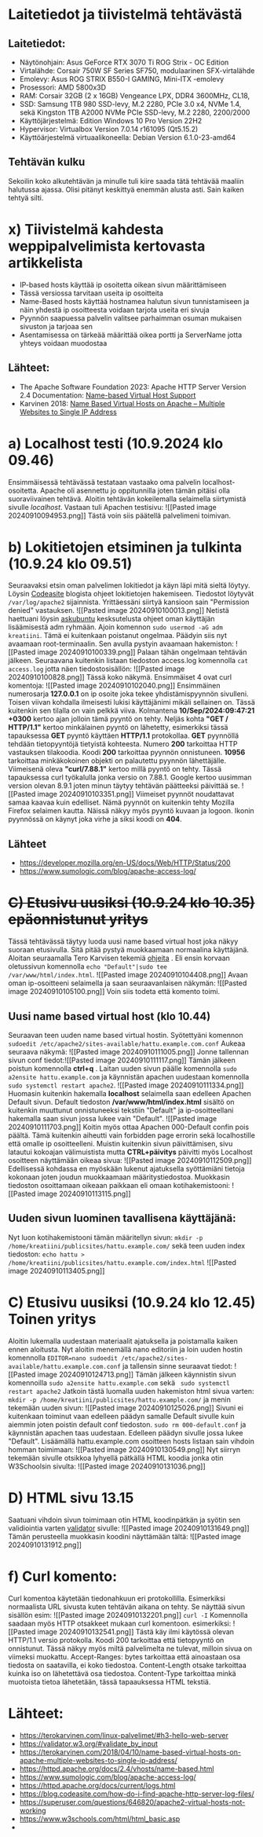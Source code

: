 # Laitetiedot ja tiivistelmä tehtävästä
## Laitetiedot: 
- Näytönohjain: Asus GeForce RTX 3070 Ti ROG Strix - OC Edition
- Virtalähde: Corsair 750W SF Series SF750, modulaarinen SFX-virtalähde
- Emolevy: Asus ROG STRIX B550-I GAMING, Mini-ITX -emolevy
- Prosessori: AMD 5800x3D
- RAM: Corsair 32GB (2 x 16GB) Vengeance LPX, DDR4 3600MHz, CL18,
- SSD: Samsung 1TB 980 SSD-levy, M.2 2280, PCIe 3.0 x4, NVMe 1.4, sekä Kingston 1TB A2000 NVMe PCIe SSD-levy, M.2 2280, 2200/2000
- Käyttöjärjestelmä: Edition	Windows 10 Pro Version	22H2
- Hypervisor: Virtualbox Version 7.0.14 r161095 (Qt5.15.2)
- Käyttöärjestelmä virtuaalikoneella: Debian Version 6.1.0-23-amd64
## Tehtävän kulku
Sekoilin koko alkutehtävän ja minulle tuli kiire saada tätä tehtävää maaliin halutussa ajassa. Olisi pitänyt keskittyä enemmän alusta asti. Sain kaiken tehtyä silti. 
# x) Tiivistelmä kahdesta weppipalvelimista kertovasta artikkelista
- IP-based hosts käyttää ip osoitetta oikean sivun määrittämiseen
- Tässä versiossa tarvitaan useita ip osoitteita
- Name-Based hosts käyttää hostnamea halutun sivun tunnistamiseen ja näin yhdestä ip osoitteesta voidaan tarjota useita eri sivuja
- Pyynnön saapuessa palvelin valitsee parhaimman osuman mukaisen sivuston ja tarjoaa sen
- Asentamisessa on tärkeää määrittää oikea portti ja ServerName jotta yhteys voidaan muodostaa
## Lähteet:
- The Apache Software Foundation 2023: Apache HTTP Server Version 2.4 Documentation: [Name-based Virtual Host Support](https://httpd.apache.org/docs/2.4/vhosts/name-based.html)
- Karvinen 2018: [Name Based Virtual Hosts on Apache – Multiple Websites to Single IP Address](https://terokarvinen.com/2018/04/10/name-based-virtual-hosts-on-apache-multiple-websites-to-single-ip-address/)
# a) Localhost testi (10.9.2024 klo 09.46)
Ensimmäisessä tehtävässä testataan vastaako oma palvelin localhost-osoitetta. Apache oli asennettu jo oppitunnilla joten tämän pitäisi olla suoraviivainen tehtävä. Aloitin tehtävän kokeilemalla selaimella siirtymistä sivulle *localhost*. Vastaan tuli Apachen testisivu: ![[Pasted image 20240910094953.png]]
Tästä voin siis päätellä palvelimeni toimivan.
# b) Lokitietojen etsiminen ja tulkinta (10.9.24 klo 09.51)
Seuraavaksi etsin oman palvelimen lokitiedot ja käyn läpi mitä sieltä löytyy.
Löysin [Codeasite](https://blog.codeasite.com/how-do-i-find-apache-http-server-log-files/) blogista ohjeet lokitietojen hakemiseen. Tiedostot löytyvät `/var/log/apache2` sijainnista. Yrittäessäni siirtyä kansioon sain "Permission denied" vastauksen. ![[Pasted image 20240910100013.png]]
Netistä haettuani löysin [askubuntu](https://askubuntu.com/questions/421684/cant-access-apache-error-logs) kesksutelusta ohjeet oman käyttäjän lisäämisestä adm ryhmään. Ajoin komennon `sudo usermod -aG adm kreatiini`. Tämä ei kuitenkaan poistanut ongelmaa. Päädyin siis nyt avaamaan root-terminaalin. Sen avulla pystyin avaamaan hakemiston: ![[Pasted image 20240910100339.png]]
Palaan tähän ongelmaan tehtävän jälkeen. Seuraavana kuitenkin listaan tiedoston access.log komennolla `cat access.log` jotta näen tiedostosisällön: ![[Pasted image 20240910100828.png]]
Tässä koko näkymä. Ensimmäiset 4 ovat curl komentoja:
![[Pasted image 20240910102040.png]]
Ensimmäinen numerosarja **127.0.0.1** on ip osoite joka tekee yhdistämispyynnön sivulleni.
Toisen viivan kohdalla ilmeisesti lukisi käyttäjänimi mikäli sellainen on. Tässä kuitenkin sen tilalla on vain pelkkä viiva. 
Kolmantena **10/Sep/2024:09:47:21 +0300** kertoo ajan jolloin tämä pyyntö on tehty. 
Neljäs kohta **"GET / HTTP/1.1"** kertoo minkälainen pyyntö on lähetetty, esimerkiksi tässä tapauksessa **GET** pyyntö käyttäen  **HTTP/1.1** protokollaa. **GET** pyynnöllä tehdään tietopyyntöjä tietyistä kohteesta. 
Numero **200** tarkoittaa HTTP vastauksen tilakoodia. Koodi **200** tarkoittaa pyynnön onnistuneen. 
**10956** tarkoittaa minkäkokoinen objekti on palautettu pyynnön lähettäjälle. 
Viimeisenä oleva **"curl/7.88.1"** kertoo millä pyyntö on tehty. Tässä tapauksessa curl työkalulla jonka versio on 7.88.1. Google kertoo uusimman version olevan 8.9.1 joten minun täytyy tehtävän päätteeksi päivittää se. 
![[Pasted image 20240910103351.png]]
Viimeiset pyynnöt noudattavat samaa kaavaa kuin edelliset. Nämä pyynnöt on kuitenkin tehty Mozilla Firefox selaimen kautta. Näissä näkyy myös pyyntö kuvaan ja logoon. Ikonin pyynnössä on käynyt joka virhe ja siksi koodi on **404**. 
## Lähteet 
- https://developer.mozilla.org/en-US/docs/Web/HTTP/Status/200
- https://www.sumologic.com/blog/apache-access-log/
# ~~C) Etusivu uusiksi (10.9.24 klo 10.35) epäonnistunut yritys~~
Tässä tehtävässä täytyy luoda uusi name based virtual host joka näkyy suoraan etusivulla. Sitä pitää pystyä muokkaamaan normaalina käyttäjänä. Aloitan seuraamalla Tero Karvisen tekemiä [ohjeita](https://terokarvinen.com/2018/04/10/name-based-virtual-hosts-on-apache-multiple-websites-to-single-ip-address/) . Eli ensin korvaan oletussivun komennolla `echo "Default"|sudo tee /var/www/html/index.html`. ![[Pasted image 20240910104408.png]]
Avaan oman ip-osoitteeni selaimella ja saan seuraavanlaisen näkymän: ![[Pasted image 20240910105100.png]]
Voin siis todeta että komento toimi. 
## Uusi name based virtual host (klo 10.44) 
Seuraavan teen uuden name based virtual hostin. Syötettyäni komennon `sudoedit /etc/apache2/sites-available/hattu.example.com.conf` Aukeaa seuraava näkymä: ![[Pasted image 20240910111005.png]]
Jonne tallennan sivun conf tiedot:![[Pasted image 20240910111117.png]]
Tämän jälkeen poistun komennolla **ctrl+q** . Laitan uuden sivun päälle komennolla `sudo a2ensite hattu.example.com` ja käynnistän apachen uudestaan komennolla `sudo systemctl restart apache2`. ![[Pasted image 20240910111334.png]]
Huomasin kuitenkin hakemalla **localhost** selaimella saan edelleen Apachen Default sivun. Default tiedoston **/var/www/html/index.html** sisältö on kuitenkin muuttunut onnistuneeksi tekstiin "Default" ja ip-osoitteellani hakemalla saan sivun jossa lukee vain "Default".
![[Pasted image 20240910111703.png]]
Koitin myös ottaa Apachen 000-Default confin pois päältä. Tämä kuitenkin aiheutti vain forbidden page errorin sekä localhostille että omalle ip osoitteelleni. Muistin kuitenkin sivun päivittämisen, sivu latautui kokoajan välimuistista mutta **CTRL+päivitys** päivitti myös Localhost osoitteen näyttämään oikeaa sivua: ![[Pasted image 20240910112509.png]]
Edellisessä kohdassa en myöskään lukenut ajatuksella syöttämiäni tietoja kokonaan joten joudun muokkaamaan määritystiedostoa. Muokkasin tiedoston osoittamaan oikeaan paikkaan eli omaan kotihakemistooni: ![[Pasted image 20240910113115.png]]
## Uuden sivun luominen tavallisena käyttäjänä: 
Nyt luon kotihakemistooni tämän määritellyn sivun: `mkdir -p /home/kreatiini/publicsites/hattu.example.com/` sekä teen uuden index tiedoston: `echo hattu > /home/kreatiini/publicsites/hattu.example.com/index.html` ![[Pasted image 20240910113405.png]]
#  C) Etusivu uusiksi (10.9.24 klo 12.45) Toinen yritys
Aloitin lukemalla uudestaan materiaalit ajatuksella ja poistamalla kaiken ennen aloitusta. 
Nyt aloitin menemällä nano editoriin ja loin uuden hostin komennolla `EDITOR=nano sudoedit /etc/apache2/sites-available/hattu.example.com.conf` ja tallensin sinne seuraavat tiedot: ![[Pasted image 20240910124713.png]]
Tämän jälkeen käynnistin sivun komennoilla `sudo a2ensite hattu.example.com` sekä ` sudo systemctl restart apache2` 
Jatkoin tästä luomalla uuden hakemiston html sivua varten: `mkdir -p /home/kreatiini/publicsites/hattu.example.com/` ja menin tekemään uuden sivun: ![[Pasted image 20240910125026.png]]
Sivuni ei kuitenkaan toiminut vaan edelleen päädyn samalle Default sivulle kuin aiemmin joten  poistin default conf tiedoston. `sudo rm 000-default.conf` ja käynnistän apachen taas uudestaan. Edelleen päädyn sivulle jossa lukee "Default". Lisäämällä hattu.example.com osoitteen hosts listaan sain vihdoin homman toimimaan: ![[Pasted image 20240910130549.png]]
Nyt siirryn tekemään sivulle otsikkoa lyhyellä pätkällä HTML koodia jonka otin W3Schoolsin sivulta: ![[Pasted image 20240910131036.png]]
# D) HTML sivu 13.15
Saatuani vihdoin sivun toimimaan otin HTML koodinpätkän ja syötin sen validiointia varten [validator](https://validator.w3.org/#validate_by_input) sivulle: ![[Pasted image 20240910131649.png]]
Tämän perusteella muokkasin koodini näyttämään tältä: ![[Pasted image 20240910131912.png]]
# f) Curl komento:
Curl komentoa käytetään tiedonahkuun eri protokollilla. Esimerkiksi normaalista URL sivusta kuten tehtävän aikana on tehty. Se näyttää sivun sisällön esim: ![[Pasted image 20240910132201.png]]
`curl -I` Komennolla saadaan myös HTTP otsakkeet mukaan curl komentoon. esimerkiksi: ![[Pasted image 20240910132541.png]]
Tästä käy ilmi käytössä olevan HTTP/1.1 versio protokolla. Koodi 200 tarkoittaa että tietopyyntö on onnistunut. Tässä näkyy myös miltä palvelimelta ne tulevat, milloin sivua on viimeksi muokattu. Accept-Ranges: bytes tarkoittaa että ainoastaan osa tiedosta on saatavilla, ei koko tiedostoa. Content-Length otsake tarkoittaa kuinka iso on lähetettävä osa tiedostoa. Content-Type tarkoittaa minkä muotoista tietoa lähetetään, tässä tapaauksessa HTML tekstiä. 

# Lähteet:
- https://terokarvinen.com/linux-palvelimet/#h3-hello-web-server
- https://validator.w3.org/#validate_by_input
- https://terokarvinen.com/2018/04/10/name-based-virtual-hosts-on-apache-multiple-websites-to-single-ip-address/
- https://httpd.apache.org/docs/2.4/vhosts/name-based.html
- https://www.sumologic.com/blog/apache-access-log/
- https://httpd.apache.org/docs/current/logs.html
- https://blog.codeasite.com/how-do-i-find-apache-http-server-log-files/
- https://superuser.com/questions/646820/apache2-virtual-hosts-not-working
- https://www.w3schools.com/html/html_basic.asp
- 